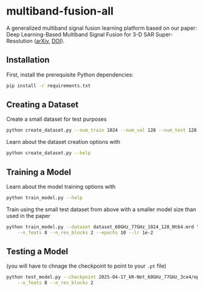 # multiband-fusion-all
A generalized multiband signal fusion learning platform based on our paper:  Deep Learning-Based Multiband Signal Fusion for 3-D SAR Super-Resolution ([arXiv](https://arxiv.org/abs/2305.02017), [DOI](https://doi.org/10.1109/TAES.2023.3270111)).

## Installation
First, install the prerequisite Python dependencies:
```bash
pip install -r requirements.txt
```

## Creating a Dataset
Create a small dataset for test purposes
```bash
python create_dataset.py --num_train 1024 --num_val 128 --num_test 128 
```

Learn about the dataset creation options with
```bash
python create_dataset.py --help
```


## Training a Model
Learn about the model training options with
```bash
python train_model.py --help
```

Train using the small test dataset from above with a smaller model size than used in the paper
```bash
python train_model.py --dataset dataset_60GHz_77GHz_1024_128_Nt64.mrd \
    --n_feats 8 --n_res_blocks 2 --epochs 10 --lr 1e-2
```

## Testing a Model
(you will have to chnage the checkpoint to point to your `.pt` file)
```bash
python test_model.py --checkpoint 2025-04-17_kR-Net_60GHz_77GHz_3ce4/epoch10_2025-04-17_kR-Net_60GHz_77GHz_3ce4.pt \
    --n_feats 8 --n_res_blocks 2
```
